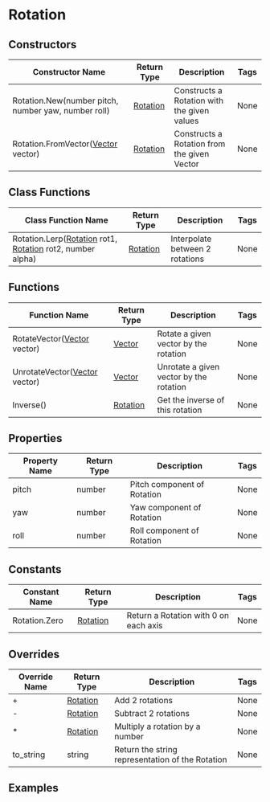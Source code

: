 # Rotation

## Constructors

| Constructor Name                                    | Return Type             | Description                                 | Tags |
|-----------------------------------------------------|-------------------------|---------------------------------------------|------|
| Rotation.New(number pitch, number yaw, number roll) | [Rotation](rotation.md) | Constructs a Rotation with the given values | None |
| Rotation.FromVector([Vector](vector.md) vector)     | [Rotation](rotation.md) | Constructs a Rotation from the given Vector | None |

## Class Functions

| Class Function Name                                                                     | Return Type             | Description                     | Tags |
|-----------------------------------------------------------------------------------------|-------------------------|---------------------------------|------|
| Rotation.Lerp([Rotation](rotation.md) rot1, [Rotation](rotation.md) rot2, number alpha) | [Rotation](rotation.md) | Interpolate between 2 rotations | None |

## Functions

| Function Name                              | Return Type             | Description                             | Tags |
|--------------------------------------------|-------------------------|-----------------------------------------|------|
| RotateVector([Vector](vector.md) vector)   | [Vector](vector.md)     | Rotate a given vector by the rotation   | None |
| UnrotateVector([Vector](vector.md) vector) | [Vector](vector.md)     | Unrotate a given vector by the rotation | None |
| Inverse()                                  | [Rotation](rotation.md) | Get the inverse of this rotation        | None |

## Properties

| Property Name | Return Type | Description                  | Tags |
|---------------|-------------|------------------------------|------|
| pitch         | number      |  Pitch component of Rotation | None |
| yaw           | number      | Yaw component of Rotation    | None |
| roll          | number      | Roll component of Rotation   | None |

## Constants

| Constant Name | Return Type             | Description                           | Tags |
|---------------|-------------------------|---------------------------------------|------|
| Rotation.Zero | [Rotation](rotation.md) | Return a Rotation with 0 on each axis | None |

## Overrides

| Override Name | Return Type             | Description                                      | Tags |
|---------------|-------------------------|--------------------------------------------------|------|
| +             | [Rotation](rotation.md) | Add 2 rotations                                  | None |
| -             | [Rotation](rotation.md) | Subtract 2 rotations                             | None |
| *             | [Rotation](rotation.md) | Multiply a rotation by a number                  | None |
| to_string     | string                  | Return the string representation of the Rotation | None |


## Examples